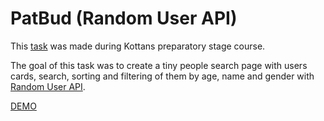 # PatBud (Random User API)

This [task](https://github.com/kottans/frontend/blob/master/tasks/friends-app.md) was made during Kottans preparatory stage course.

The goal of this task was to create a tiny people search page with users cards, search, sorting and filtering of them by age, name and gender with [Random User API](https://randomuser.me/).

[DEMO](https://usides.github.io/patbud/)
